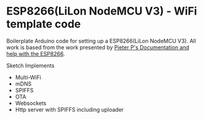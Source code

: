 # ESP8266(LiLon NodeMCU V3) - WiFi template code

Boilerplate Arduino code for setting up a ESP8266(LiLon NodeMCU V3). All work is based from the work presented by [Pieter P's Documentation and help with the ESP8266](https://tttapa.github.io/ESP8266/Chap01%20-%20ESP8266.html).

Sketch Implements 
* Multi-WiFi
* mDNS
* SPIFFS
* OTA
* Websockets
* Http server with SPIFFS including uploader
